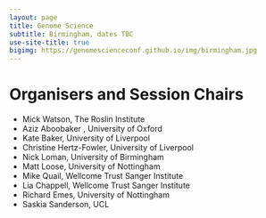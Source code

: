 ```yaml
---
layout: page
title: Genome Science
subtitle: Birmingham, dates TBC
use-site-title: true
bigimg: https://genomescienceconf.github.io/img/birmingham.jpg
---
```


# Organisers and Session Chairs
 
* Mick Watson, The Roslin Institute
* Aziz Aboobaker , University of Oxford
* Kate Baker, University of Liverpool
* Christine Hertz-Fowler, University of Liverpool
* Nick Loman, University of Birmingham
* Matt Loose, University of Nottingham
* Mike Quail, Wellcome Trust Sanger Institute
* Lia Chappell, Wellcome Trust Sanger Institute
* Richard Emes, University of Nottingham
* Saskia Sanderson, UCL


